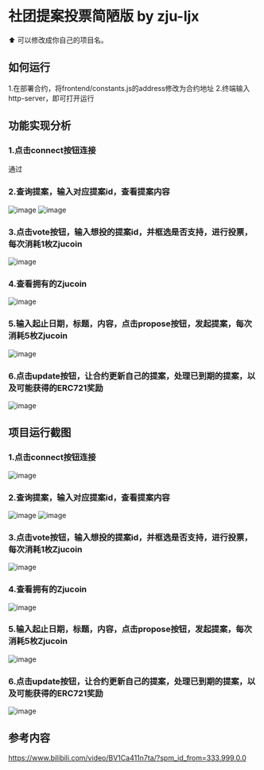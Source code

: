 # 社团提案投票简陋版 by zju-ljx

⬆ 可以️修改成你自己的项目名。

## 如何运行

1.在部署合约，将frontend/constants.js的address修改为合约地址
2.终端输入http-server，即可打开运行

## 功能实现分析

### 1.点击connect按钮连接 
通过

### 2.查询提案，输入对应提案id，查看提案内容
![image](https://user-images.githubusercontent.com/82871660/200317090-24c17769-7379-4791-9faf-a57131b08d1d.png)
![image](https://user-images.githubusercontent.com/82871660/200317121-78ed2840-a128-4d5d-bcac-a580f03a589c.png)

### 3.点击vote按钮，输入想投的提案id，并框选是否支持，进行投票，每次消耗1枚Zjucoin
![image](https://user-images.githubusercontent.com/82871660/200317963-7fc2172d-c326-4665-8528-c178fbb353a6.png)

### 4.查看拥有的Zjucoin
![image](https://user-images.githubusercontent.com/82871660/200317935-c9727c1b-dc64-4717-a6af-87a870d28968.png)

### 5.输入起止日期，标题，内容，点击propose按钮，发起提案，每次消耗5枚Zjucoin
![image](https://user-images.githubusercontent.com/82871660/200317888-ddadf00b-8dac-454b-85f3-e240cc91c590.png)

### 6.点击update按钮，让合约更新自己的提案，处理已到期的提案，以及可能获得的ERC721奖励
![image](https://user-images.githubusercontent.com/82871660/200318023-d0540395-ae13-4743-910e-18a6c4596591.png)



## 项目运行截图

### 1.点击connect按钮连接 
![image](https://user-images.githubusercontent.com/82871660/200316955-fd62ba3f-0561-4a72-bacc-2e3bca71969f.png)

### 2.查询提案，输入对应提案id，查看提案内容
![image](https://user-images.githubusercontent.com/82871660/200317090-24c17769-7379-4791-9faf-a57131b08d1d.png)
![image](https://user-images.githubusercontent.com/82871660/200317121-78ed2840-a128-4d5d-bcac-a580f03a589c.png)

### 3.点击vote按钮，输入想投的提案id，并框选是否支持，进行投票，每次消耗1枚Zjucoin
![image](https://user-images.githubusercontent.com/82871660/200317963-7fc2172d-c326-4665-8528-c178fbb353a6.png)

### 4.查看拥有的Zjucoin
![image](https://user-images.githubusercontent.com/82871660/200317935-c9727c1b-dc64-4717-a6af-87a870d28968.png)

### 5.输入起止日期，标题，内容，点击propose按钮，发起提案，每次消耗5枚Zjucoin
![image](https://user-images.githubusercontent.com/82871660/200317888-ddadf00b-8dac-454b-85f3-e240cc91c590.png)

### 6.点击update按钮，让合约更新自己的提案，处理已到期的提案，以及可能获得的ERC721奖励
![image](https://user-images.githubusercontent.com/82871660/200318023-d0540395-ae13-4743-910e-18a6c4596591.png)

## 参考内容

https://www.bilibili.com/video/BV1Ca411n7ta/?spm_id_from=333.999.0.0


